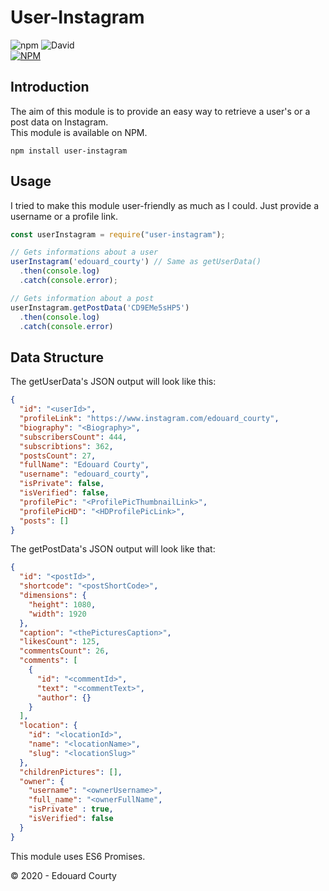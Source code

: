 # User-Instagram
![npm](https://img.shields.io/npm/dt/user-instagram) ![David](https://img.shields.io/david/EdouardCourty/user-instagram)
<br>
[![NPM](https://nodei.co/npm/user-instagram.png)](https://nodei.co/npm/user-instagram)  

## Introduction
The aim of this module is to provide an easy way to retrieve a user's or a post data on Instagram.  
This module is available on NPM.
```
npm install user-instagram
```

## Usage

I tried to make this module user-friendly as much as I could. Just provide a username or a profile link.
  
```js
const userInstagram = require("user-instagram");

// Gets informations about a user
userInstagram('edouard_courty') // Same as getUserData()
  .then(console.log)
  .catch(console.error);

// Gets information about a post
userInstagram.getPostData('CD9EMe5sHP5')
  .then(console.log)
  .catch(console.error)
```

## Data Structure

The getUserData's JSON output will look like this:
```json
{
  "id": "<userId>",
  "profileLink": "https://www.instagram.com/edouard_courty",
  "biography": "<Biography>",
  "subscribersCount": 444,
  "subscribtions": 362,
  "postsCount": 27,
  "fullName": "Edouard Courty",
  "username": "edouard_courty",
  "isPrivate": false,
  "isVerified": false,
  "profilePic": "<ProfilePicThumbnailLink>",
  "profilePicHD": "<HDProfilePicLink>",
  "posts": []
}
```

The getPostData's JSON output will look like that:
```json
{
  "id": "<postId>",
  "shortcode": "<postShortCode>",
  "dimensions": {
    "height": 1080,
    "width": 1920
  },
  "caption": "<thePicturesCaption>",
  "likesCount": 125,
  "commentsCount": 26,
  "comments": [
    {
      "id": "<commentId>",
      "text": "<commentText>",
      "author": {}
    } 
  ],
  "location": {
    "id": "<locationId>",
    "name": "<locationName>",
    "slug": "<locationSlug>"
  },
  "childrenPictures": [],
  "owner": {
    "username": "<ownerUsername>",
    "full_name": "<ownerFullName",
    "isPrivate" : true,
    "isVerified": false
  }
}
```
This module uses ES6 Promises.

© 2020 - Edouard Courty
